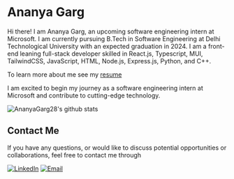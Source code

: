 # Ananya Garg

Hi there! I am Ananya Garg, an upcoming software engineering intern at Microsoft. I am currently pursuing B.Tech in Software Engineering at Delhi Technological University with an expected graduation in 2024. I am a front-end leaning full-stack developer skilled in React.js, Typescript, MUI, TailwindCSS, JavaScript, HTML, Node.js, Express.js, Python, and C++. 

To learn more about me see my [resume](https://drive.google.com/file/d/1e9zN-ga7OVxc8xZDDbc8ELIcknRmm0p0/view)

I am excited to begin my journey as a software engineering intern at Microsoft and contribute to cutting-edge technology.

![AnanyaGarg28's github stats](https://github-readme-stats.vercel.app/api?username=AnanyaGarg28&show_icons=true&theme=radical&count_private=true)

## Contact Me
If you have any questions, or would like to discuss potential opportunities or collaborations, feel free to contact me through

[![LinkedIn](https://img.shields.io/badge/-LinkedIn-0077B5?style=for-the-badge&logo=linkedin&logoColor=white)](https://www.linkedin.com/in/ananya28/)
[![Email](https://img.shields.io/badge/-Email-D14836?style=for-the-badge&logo=gmail&logoColor=white)](mailto:ananya2828.ag@gmail.com)
